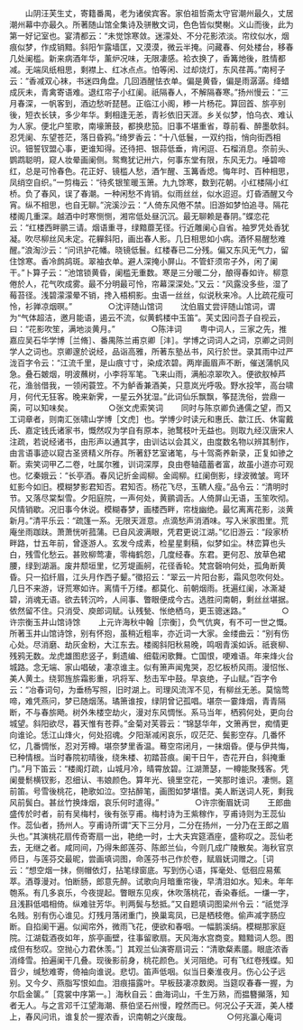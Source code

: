 <!-- { "loadSidebar": true } -->
　　山阴汪芙生丈，寄籍番禺，老为诸侯宾客。家伯祖哲斋太守官潮州最久，丈居潮州幕中亦最久。所著随山馆全集诗及骈散文词，色色皆似樊榭。义山而後，此为第一好记室也。宴清都云：“未觉馀寒敛。迷濛处、不分花影浓淡。帘纹似水，烟痕似梦，作成销黯。斜阳乍露墙匡，又漠漠，微云半掩。问藏春、何处楼台，移春几处阑槛。新来病酒年华，薰炉况味，无限凄感。袷衣换了，香篝灺後，胜情都减。无端凤纸相思，剩襟上、红冰点点。怕等闲、过却烧灯，东风荏苒。”南柯子云：“香减双心袜，书迷四角盘。几回酒醒怯衣单。偏是黄昏，偏是雨潺潺。绛蜡成灰未，青禽寄语难。退红帘子小红阑。祇隔春人，不解隔春寒。”扬州慢云：“三月春深，一帆客到，酒边愁听琵琶。正临江小阁，糁一片杨花。算回首、旂亭别後，短衣长铗，多少年华。剩相逢无恙，青衫依旧天涯。乡关似梦，怕乌衣、难认为人家。便北户笙歌，南壕箫鼓，都换悲笳。旧事不堪重省，尊前看、醉墨欹斜。忍凭阑、东望苍茫，落日昏鸦。”绮罗香云：“十八低鬟，一双约指，悄向街西相识。钿誓钗盟心事，更谁知得。还待把、银蒜低垂，肯闲逗、石榴消息。奈前头、鹦鹉聪明，窥人妆晕画阑侧。鸳鸯犹记卅六，何事东堂有限，东风无力。唾碧啼红，总是可怜春色。花正好、镜槛人愁，酒乍醒、玉篝香熄。悔年时、百种相思，凤绡空自织。”一剪梅云：“待炙银笙暖玉箫。九九馀寒，数到花朝。小红楼隔小红桥。负了春风，误了春潮。一种闲愁不肯销。似雨丝丝，似水迢迢。灯昏酒醒又今宵。纵不相思，也自无聊。”浣溪沙云：“人倚东风倦不禁。旧游如梦怕追寻。隔花楼阁几重深。越酒中时寒恻恻，湘帘低处昼沉沉。最无聊赖是春阴。”蝶恋花云：“红楼西畔鹂三请。烟语重寻，绿黯蘼芜径。行近雕阑心自省。袖罗凭处香犹凝。吹尽柳丝风未定。花軃斜阳，画出春人影。几日相思如小病。酒怀易醒愁难醒。”浪淘沙云：“问讯护花幡。晓镜低鬟。红楼春已二分残。偏又东风无气力，留住馀寒。香冷鹧鸪斑。翠袖衣单。避人深掩小屏山。不管虾须帘子外，闲了阑干。”卜算子云：“池馆锁黄昏，阑槛无重数。寒是三分暖二分，酿得春如许。柳意倦於人，花气吹成雾。最不分明最可怜，帘幕深深处。”又云：“风露没多些，湿了莓苔径。浅碧濛濛晕不销，搀入梧桐影。虫语一丝丝，似说秋来冷。人比疏花瘦可怜，衫亸凉烟暝。”
　　
　　○沈评随山馆词
　　沈伯眉丈尝评随山馆词，谓为“气体超洁，邀月能语，遏云不流，似黄鹤楼中玉笛”。芙丈因问吾子自视云，曰：“花影吹笙，满地淡黄月。”
　　
　　○陈沣词
　　粤中词人，三家之先，推嘉应吴石华学博［兰脩］、番禺陈兰甫京卿［沣］。学博之词词人之词，京卿之词则学人之词也。京卿邃於说经，品诣高雅，所著东塾丛书，风行於世。录其雨中过严泷百字令云：“江流千里，是山痕寸寸，染成浓碧。两岸画眉声不断，催送蒲帆风急。叠石皴烟，明波蘸树，小李将军笔。飞来山雨，满船凉翠吹入。便欲舣棹芦花，渔翁借我，一领闲蓑笠。不为鲈香兼酒美，只意岚光呼吸。野水投竿，高台啸月，何代无狂客。晚来新霁，一星云外犹湿。”此词仙乐飘飘，筝琵洗俗，尝鼎一脔，可以知味矣。
　　
　　○张文虎索笑词
　　同时与陈京卿负通儒之望，而又工词章者，则南汇张啸山学博［文虎］也。学博少时读元和惠氏、歙江氏、休甯戴氏、嘉定钱氏诸家书，慨然叹为学自有原本，驰鹜枝叶无益也。则取九经汉唐宋人注疏，若说经诸书，由形声以通其字，由训诂以会其义，由度数名物以辨其制作，由言语事迹以窥古圣贤精义所存。所著舒艺室诸笔，与十驾斋养新录，正复如骖之靳。索笑词甲乙二卷，吐属尔雅，训词深厚，良由卷轴蕴蓄者富，故虽小道亦可观也。忆秦娥云：“长亭酒。春风记折金阊柳。金阊柳。红阑倒影，绿波微皱。弯环虹影今如旧。模糊梦影君知否。君知否。杨花飞尽，玉韀人瘦。”品令云：“清明时节。又落尽棠梨雪。夕阳庭院，一声何处，黄鹂调舌。人倚屏山无语，玉笙吹彻。风情销歇。况旧事今休说。模糊春梦，画楼西畔，帘栊幽绝。最忆离离花影，淡黄新月。”清平乐云：“疏篷一系。无限天涯意。点滴愁声消酒味。写入米家图里。荒庵坐雨跏趺。萧萧恍听菰蒲。已自风波满眼，凭君更说江湖。”忆旧游云：“段家桥畔路，廿五年前，曾逐游人。玄发今成素，检星星剩稿，似梦如尘。林峦算也头白，残雪化愁云。甚败柳莺凄，零梅鹤怨，几度经春。东君。更何忍、放草色裙腰，绿到湖滣。废井颓垣里，忆芳堤画舸，花径香轮。梵宫磬响何处，孤角断黄昏。只一掐纤眉，江头月作西子颦。”徵招云：“翠云一片阳台影，霜风忽吹何处。几日不来游，讶荒寒如许。离情千万缕。都莫化、前朝烟雨。抚遍红阑，冰澌凝碧，消魂无语。欲去转沉吟，人间事、瞥眼便成今古。选胜问南朝，剩丝丝堪据。依然留不住。只消受、庾郎词赋。认残甃、怅绝栖乌，更玉骢迷路。”
　　
　　○许宗衡玉井山馆诗馀
　　上元许海秋中翰［宗衡］，负气伉爽，有不可一世之慨。所著玉井山馆诗馀，别有怀抱，虽稍近粗率，亦近词一大家。金缕曲云：“别有伤心处。尽消磨、劫灰金粉，大江东去。楼阁斜阳秋易晚，鸣咽青溪如诉。祇衰柳、残鸦无数。龙虎雄图悲竖子，剩遗编、细载闲歌舞。亡国恨，哽难语。年来烽火台城路。念无端、家山唱破，凄凉谁主。似有箫声闻鬼哭，忍忆板桥风雨。漫怊怅、美人黄土。绕郭旌旂霜影重，巩将军、愁击军中鼓。早哀绝，子山赋。”百字令云：“冶春词句，为垂杨写照，旧时湖上。司理风流浑不见，有柳丝无恙。莫恼莺啼，难凭燕问，梦已随烟荡。璚箫谁按，绿阴曾记孤唱。堪奈一霎烽烟，青青隔断，不与春旂飏。树外朱楼空劫火，漫对东风惆怅。系马当年，栖鸦何处，更向台城望。斜阳欲尽，暮天惟有苍莽。”金菊对芙蓉云：“锦瑟华年，文箫再世，痴情更向谁论。恁江山烽火，何处招魂。夕阳渐减闲哀乐，叹茫茫、鬓影空存。几番怀忆，几番惆怅，忍对芳樽。堪奈梦里香温。蓦空帘闭月，一抹烟昏。便与伊共悔，已种情根。当时春院初晴後，绕朱楼、初踏苔痕。阑干日午，杏花开白，斜掩重门。”月下笛云：“楼阁灯疏，山城月冷，晴霄放碧。江湖萧瑟，一樽能聚残客。凭阑曼鬋横钗影，忍细认、韦娘颜色。算年光、镜里空花，一笑那时谁识。凄恻。筵前笛。号雪後桃花，艳歌如泣。空拈醉笔，画图如梦堪惜。美人断送词人死，剩我风前鬓白。甚丝竹换烽烟，哀乐何时遣得。”
　　
　　○许宗衡眉妩词
　　王郎曲盛传於时者，前有吴梅村，後有张亨甫。梅村诗为王紫稼作，亨甫诗则为王蕊仙作。蕊仙者，扬州人。亨甫诗所谓“天下三分月，二分在扬州，一分乃在王郎之眉头也。”其演桃花扇传奇寄扇一出，艳绝一时，士大夫宾筵酒座，盛称叹之。蕊仙老去，无继之者。咸同间，乃得朱郎莲芬、陈郎兰仙，今则几成广陵散矣。海秋官京师日，与莲芬交最昵，尝画填词图，命莲芬书己作於卷，赋眉妩词赠之。［词云：“想空烟一抹，侧帽依灯，拈笔绿窗底。写到伤心语，挥毫处、低徊应易蕉萃。酒尊漫对。怕断肠，郎意先醉。试歌向月暗重帘後，早清泪如水。知未。年年匏系。有几多哀乐，今夜提起。瞥眼东见疾，休吹落桃花，香染春纸。一缣一字，且浅斟低唱相倚。纵难驻芳华。判两鬓与愁抵。”又自题填词图梁州令云：“祇觉浮名贱。别有伤心谁见。灯残月落闭重门，换巢鸾凤，已是栖枝倦。偷声减字肠应断。自掐阑干遍。似闻帘外，微雨飞花，便欲和春咽。一幅鹅溪绢。模糊那家庭院。江湖载酒夜如年，旂亭画壁，往事留歌扇。天风海水宫商变。黯黯词人怨。图成但有愁叹。空抛心力君休羡。”］其观兰仙演寄扇词云：“清歌粲素靥。眼底浓香消绛雪。拍遍阑干几叠。现後影前身，桃花颜色。关河阻绝。可有飞红卷残蝶。知音少，缄愁难寄，倚袖向谁说。悲切。笛声低咽。似当日秦淮夜月。伤心公子远别。又今夕、燕脂写恨如血。泪痕描露叶。早板鼓凄凉数阕。当筵叹春春一握，为尔启金箧。”［霓裳中序第一。］海秋自云：曲海词山，千生万熟，而揾簪攧落，知者无人。与之言邓千江望海潮、蔡伯坚石州慢，瞠然而已。何况公子天涯，美人楼上，春风问讯，谁复於一握浓香，识南朝之兴废哉。
　　
　　○何兆瀛心庵词
